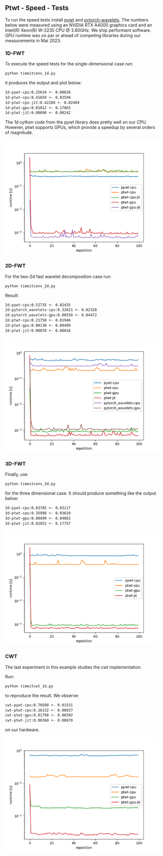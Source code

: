 ## Ptwt - Speed - Tests

To run the speed tests install [pywt](https://pywavelets.readthedocs.io/en/latest/install.html)
and [pytorch-wavelets](https://github.com/fbcotter/pytorch_wavelets).
The numbers below were measured using an NVIDIA RTX A4000 graphics card and an Intel(R) Xeon(R) W-2235 CPU @ 3.80GHz.
We ship performant software. GPU runtime was on par or ahead of competing libraries during our measurements in Mai 2023.  

### 1D-FWT

To execute the speed tests for the single-dimensional case run:
```bash
python timeitconv_1d.py
```
it produces the output and plot below:

```bash
1d-pywt-cpu:0.25634 +- 0.00826
1d-ptwt-cpu:0.41659 +- 0.02594
1d-ptwt-cpu-jit:0.42266 +- 0.02404
1d-ptwt-gpu:0.01812 +- 0.17063
1d-ptwt-jit:0.00090 +- 0.00242
```

The 1d cython code from the pywt library does pretty well on our CPU. However, ptwt supports GPUs, which provide a speedup by several orders of magnitude.

![1d-speed](figs/dim1.png)

### 2D-FWT

For the two-2d fast wavelet decomposition case run:
```bash
python timeitconv_2d.py
```
Result:
```bash
2d-pywt-cpu:0.52735 +- 0.02435
2d-pytorch_wavelets-cpu:0.31621 +- 0.02328
2d-pytorch_wavelets-gpu:0.00558 +- 0.04472
2d-ptwt-cpu:0.21758 +- 0.01946
2d-ptwt-gpu:0.00130 +- 0.00409
2d-ptwt-jit:0.00870 +- 0.08016
```


![2d-speed](figs/dim2.png)

### 3D-FWT

Finally, use

```bash
python timeitconv_3d.py
```
for the three dimensional case. It should produce something like the output below:

```bash
3d-pywt-cpu:0.83785 +- 0.03117
3d-ptwt-cpu:0.35998 +- 0.03619
3d-ptwt-gpu:0.00499 +- 0.04062
3d-ptwt-jit:0.01852 +- 0.17757
```

![3d-speed](figs/dim3.png)


### CWT

The last experiment in this example studies the cwt implementation.

Run:

```bash
python timeitcwt_1d.py
```
to reproduce the result. We observe:

```bash
cwt-pywt-cpu:0.70588 +- 0.01531
cwt-ptwt-cpu:0.16132 +- 0.00837
cwt-ptwt-gpu:0.01798 +- 0.00392
cwt-ptwt-jit:0.00360 +- 0.00870
```
on our hardware.

![3d-speed](figs/cwt.png)
